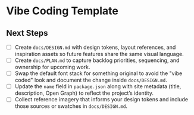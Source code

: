# Vibe Coding Template

## Next Steps

- [ ] Create `docs/DESIGN.md` with design tokens, layout references, and inspiration assets so future features share the same visual language.
- [ ] Create `docs/PLAN.md` to capture backlog priorities, sequencing, and ownership for upcoming work.
- [ ] Swap the default font stack for something original to avoid the "vibe coded" look and document the change inside `docs/DESIGN.md`.
- [ ] Update the `name` field in `package.json` along with site metadata (title, description, Open Graph) to reflect the project’s identity.
- [ ] Collect reference imagery that informs your design tokens and include those sources or swatches in `docs/DESIGN.md`.
